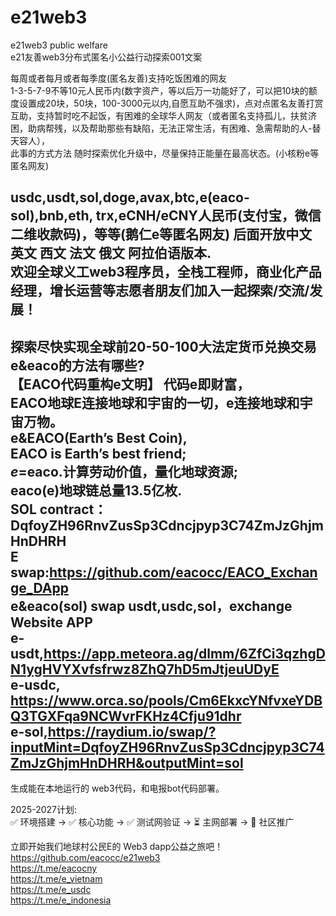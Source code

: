 # e21web3
e21web3 public welfare <br />
e21友善web3分布式匿名小公益行动探索001文案<br />

每周或者每月或者每季度(匿名友善)支持吃饭困难的网友<br />
1-3-5-7-9不等10元人民币内(数字资产，等以后万一功能好了，可以把10块的额度设置成20块，50块，100-3000元以内,自愿互助不强求)，点对点匿名友善打赏互助，支持暂时吃不起饭，有困难的全球华人网友（或者匿名支持孤儿，扶贫济困，助病帮残，以及帮助那些有缺陷，无法正常生活，有困难、急需帮助的人-替天容人），<br />
此事的方式方法 随时探索优化升级中，尽量保持正能量在最高状态。(小核粉e等匿名网友)<br />

usdc,usdt,sol,doge,avax,btc,e(eaco-sol),bnb,eth, trx,eCNH/eCNY人民币(支付宝，微信二维收款码)，等等(鹅仁e等匿名网友) 后面开放中文 英文 西文 法文 俄文 阿拉伯语版本.<br />
欢迎全球义工web3程序员，全栈工程师，商业化产品经理，增长运营等志愿者朋友们加入一起探索/交流/发展！<br />
------
探索尽快实现全球前20-50-100大法定货币兑换交易e&eaco的方法有哪些?<br />
【EACO代码重构e文明】 代码e即财富，<br />
EACO地球E连接地球和宇宙的一切，e连接地球和宇宙万物。<br />
e&EACO(Earth’s Best Coin),<br />
EACO is Earth’s best friend;<br />
$e=$eaco.计算劳动价值，量化地球资源;<br />
eaco(e)地球链总量13.5亿枚.<br />
SOL contract：<br />
DqfoyZH96RnvZusSp3Cdncjpyp3C74ZmJzGhjmHnDHRH <br />
E swap:https://github.com/eacocc/EACO_Exchange_DApp <br />
e&eaco(sol) swap usdt,usdc,sol，exchange Website APP <br />
e-usdt,https://app.meteora.ag/dlmm/6ZfCi3qzhgDN1ygHVYXvfsfrwz8ZhQ7hD5mJtjeuUDyE <br />
e-usdc, <br />
https://www.orca.so/pools/Cm6EkxcYNfvxeYDBQ3TGXFqa9NCWvrFKHz4Cfju91dhr <br />
e-sol,https://raydium.io/swap/?inputMint=DqfoyZH96RnvZusSp3Cdncjpyp3C74ZmJzGhjmHnDHRH&outputMint=sol <br />
------
生成能在本地运行的 web3代码，和电报bot代码部署。<br />

2025-2027计划:<br />
✅ 环境搭建 → ✅ 核心功能 → ✅ 测试网验证 → ⏳ 主网部署 → 🚀 社区推广 <br />

立即开始我们地球村公民E的 Web3 dapp公益之旅吧！ <br />
https://github.com/eacocc/e21web3 <br />
https://t.me/eacocny <br />
https://t.me/e_vietnam <br />
https://t.me/e_usdc <br />
https://t.me/e_indonesia <br />


